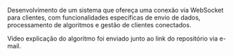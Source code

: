 
Desenvolvimento de um sistema que ofereça uma conexão via WebSocket para clientes, com funcionalidades específicas de envio de dados, processamento de algoritmos e gestão de clientes conectados. 

Video explicação do algoritmo foi enviado junto ao link do repositório via e-mail.
